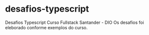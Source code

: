 # desafios-typescript
Desafios Typescript Curso Fullstack Santander - DIO
Os desafios foi eleborado conforme exemplos do curso. 
